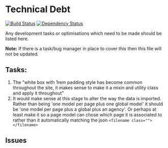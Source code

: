 # Technical Debt

[![Build Status](https://travis-ci.org/ministryofjustice/clarity-prototype-kit.svg?branch=master)](https://travis-ci.org/ministryofjustice/clarity-prototype-kit)
[![Dependency Status](https://gemnasium.com/ministryofjustice/clarity-prototype-kit.svg)](https://gemnasium.com/ministryofjustice/clarity-prototype-kit)

Any development tasks or optimisations which need to be made should be listed here.

**Note:** If there is a task/bug manager in place to cover this then this file will not be updated.

## Tasks:

1. The "white box with 1rem padding style has become common throughout the site, it makes sense to make it a mixin and utility class and apply it throughout"
2. It would make sense at this stage to alter the way the data is imported. Rather than being 'one model per page plus one global model' it should be 'one model per page plus a global plus an agency'. Or perhaps at least make it so a page model can chose which page it is associated to rather than it automatically matching the json `<filename class=""></filename>`

## Issues

